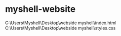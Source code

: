 # myshell-website
C:\Users\Myshell\Desktop\webside myshell\index.html
C:\Users\Myshell\Desktop\webside myshell\styles.css
